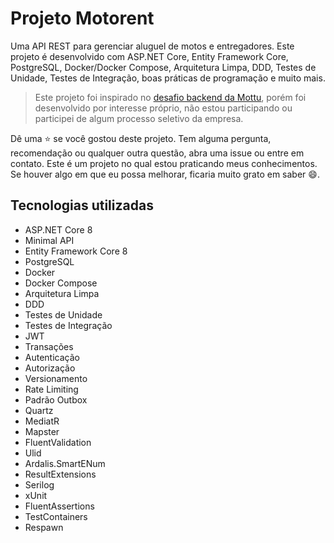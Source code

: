 # Projeto Motorent

Uma API REST para gerenciar aluguel de motos e entregadores. Este projeto é desenvolvido com ASP.NET Core, Entity Framework Core,
PostgreSQL, Docker/Docker Compose, Arquitetura Limpa, DDD, Testes de Unidade, Testes de Integração, boas práticas de programação
e muito mais.

> Este projeto foi inspirado no [desafio backend da Mottu](https://github.com/Mottu-ops/Desafio-BackEnd), porém foi desenvolvido
>  por interesse próprio, não estou participando ou participei de algum processo seletivo da empresa.

Dê uma ⭐ se você gostou deste projeto. Tem alguma pergunta, recomendação ou qualquer outra questão, abra uma issue ou entre em contato.
Este é um projeto no qual estou praticando meus conhecimentos. Se houver algo em que eu possa melhorar, ficaria muito grato em saber 😄.


## Tecnologias utilizadas

- ASP.NET Core 8
- Minimal API
- Entity Framework Core 8
- PostgreSQL
- Docker
- Docker Compose
- Arquitetura Limpa
- DDD
- Testes de Unidade
- Testes de Integração
- JWT
- Transações
- Autenticação
- Autorização
- Versionamento
- Rate Limiting
- Padrão Outbox
- Quartz
- MediatR
- Mapster
- FluentValidation
- Ulid
- Ardalis.SmartENum
- ResultExtensions
- Serilog
- xUnit
- FluentAssertions
- TestContainers
- Respawn
